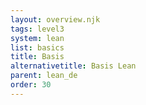 ```yaml
---
layout: overview.njk
tags: level3
system: lean
list: basics
title: Basis
alternativetitle: Basis Lean
parent: lean_de
order: 30
---
```

